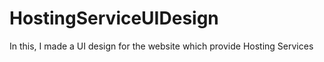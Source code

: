 # HostingServiceUIDesign
In this, I made a UI design for the website which provide Hosting Services
